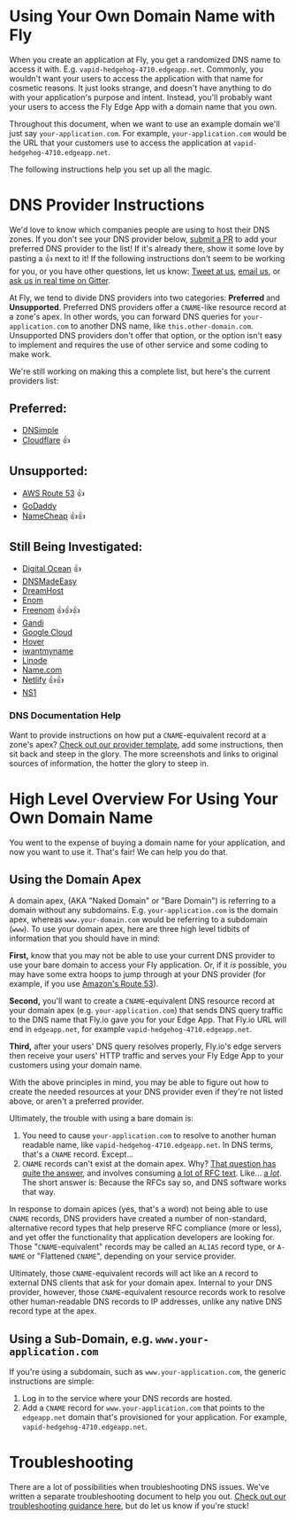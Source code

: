 # Using Your Own Domain Name with Fly

When you create an application at Fly, you get a randomized DNS name to access it with. E.g. `vapid-hedgehog-4710.edgeapp.net`. Commonly, you wouldn't want your users to access the application with that name for cosmetic reasons. It just looks strange, and doesn't have anything to do with your application's purpose and intent. Instead, you'll probably want your users to access the Fly Edge App with a domain name that you own. 

Throughout this document, when we want to use an example domain we'll just say `your-application.com`. For example, `your-application.com` would be the URL that your customers use to access the application at `vapid-hedgehog-4710.edgeapp.net`.

The following instructions help you set up all the magic.

# DNS Provider Instructions
We'd love to know which companies people are using to host their DNS zones. If you don't see your DNS provider below, [submit a PR](https://help.github.com/articles/creating-a-pull-request/) to add your preferred DNS provider to the list! If it's already there, show it some love by pasting a 👍 next to it! If the following instructions don't seem to be working for you, or you have other questions, let us know: [Tweet at us](https://twitter.com/flydotio), [email us](mailto:support@fly.io), or [ask us in real time on Gitter](https://gitter.im/superfly/fly).

At Fly, we tend to divide DNS providers into two categories: **Preferred** and **Unsupported**. Preferred DNS providers offer a `CNAME`-like resource record at a zone's apex. In other words, you can forward DNS queries for `your-application.com` to another DNS name, like `this.other-domain.com`. Unsupported DNS providers don't offer that option, or the option isn't easy to implement and requires the use of other service and some coding to make work.

We're still working on making this a complete list, but here's the current providers list:

## Preferred:
- [DNSimple](providers/dnsimple.md)
- [Cloudflare](providers/cloudflare.md) 👍

## Unsupported:
- [AWS Route 53](providers/aws-route-53.md)  👍
- [GoDaddy](providers/godaddy.md)
- [NameCheap](providers/namecheap.md) 👍👍

## Still Being Investigated:
- [Digital Ocean](providers/digital-ocean.md) 👍
- [DNSMadeEasy](providers/dnsmadeeasy.md)
- [DreamHost](providers/dreamhost.md)
- [Enom](providers/enom.md)
- [Freenom](providers/freenom.md) 👍👍👍
- [Gandi](providers/gandi.md)
- [Google Cloud](providers/google-cloud.md)
- [Hover](providers/hover.md)
- [iwantmyname](providers/iwantmyname.md)
- [Linode](providers/linode.md)
- [Name.com](providers/name.md)
- [Netlify](providers/netlify.md) 👍👍
- [NS1](providers/ns1.md)

### DNS Documentation Help

Want to provide instructions on how put a `CNAME`-equivalent record at a zone's apex? [Check out our provider template](providers/template-for-providers.md), add some instructions, then sit back and steep in the glory. The more screenshots and links to original sources of information, the hotter the glory to steep in.

# High Level Overview For Using Your Own Domain Name

You went to the expense of buying a domain name for your application, and now you want to use it. That's fair! We can help you do that. 

## Using the Domain Apex

A domain apex, (AKA "Naked Domain" or "Bare Domain") is referring to a domain without any subdomains. E.g. `your-application.com` is the domain apex, whereas `www.your-domain.com` would be referring to a subdomain (`www`). To use your domain apex, here are three high level tidbits of information that you should have in mind:

**First,** know that you may not be able to use your current DNS provider to use your bare domain to access your Fly application. Or, if it _is_ possible, you may have some extra hoops to jump through at your DNS provider (for example, if you use [Amazon's Route 53](providers/aws-route-53.md)).

**Second,** you'll want to create a `CNAME`-equivalent DNS resource record at your domain apex (e.g. `your-application.com`) that sends DNS query traffic to the DNS name that Fly.io gave you for your Edge App. That Fly.io URL will end in `edgeapp.net`, for example `vapid-hedgehog-4710.edgeapp.net`.

**Third,** after your users' DNS query resolves properly, Fly.io's edge servers then receive your users' HTTP traffic and serves your Fly Edge App to your customers using your domain name.

With the above principles in mind, you may be able to figure out how to create the needed resources at your DNS provider even if they're not listed above, or aren't a preferred provider.

Ultimately, the trouble with using a bare domain is:

1. You need to cause `your-application.com` to resolve to another human readable name, like `vapid-hedgehog-4710.edgeapp.net`. In DNS terms, that's a `CNAME` record. Except...
2. `CNAME` records can't exist at the domain apex. Why? [That question has quite the answer](https://serverfault.com/questions/613829/why-cant-a-cname-record-be-used-at-the-apex-aka-root-of-a-domain), and involves consuming [a lot of RFC text](https://tools.ietf.org/html/rfc1034). Like... [a _lot_](https://tools.ietf.org/html/rfc1035). The short answer is: Because the RFCs say so, and DNS software works that way.

In response to domain apices (yes, that's a word) not being able to use `CNAME` records, DNS providers have created a number of non-standard, alternative record types that help preserve RFC compliance (more or less), and yet offer the functionality that application developers are looking for. Those "`CNAME`-equivalent" records may be called an `ALIAS` record type, or `A-NAME` or "Flattened `CNAME`", depending on your service provider.

Ultimately, those `CNAME`-equivalent records will act like an `A` record to external DNS clients that ask for your domain apex. Internal to your DNS provider, however, those `CNAME`-equivalent resource records work to resolve other human-readable DNS records to IP addresses, unlike any native DNS record type at the apex.

## Using a Sub-Domain, e.g. `www.your-application.com`

If you're using a subdomain, such as `www.your-application.com`, the generic instructions are simple:

1. Log in to the service where your DNS records are hosted.
2. Add a `CNAME` record for `www.your-application.com` that points to the `edgeapp.net` domain that's provisioned for your application. For example, `vapid-hedgehog-4710.edgeapp.net`.

# Troubleshooting
There are a lot of possibilities when troubleshooting DNS issues. We've written a separate troubleshooting document to help you out. [Check out our troubleshooting guidance here](./troubleshooting.md), but do let us know if you're stuck!
